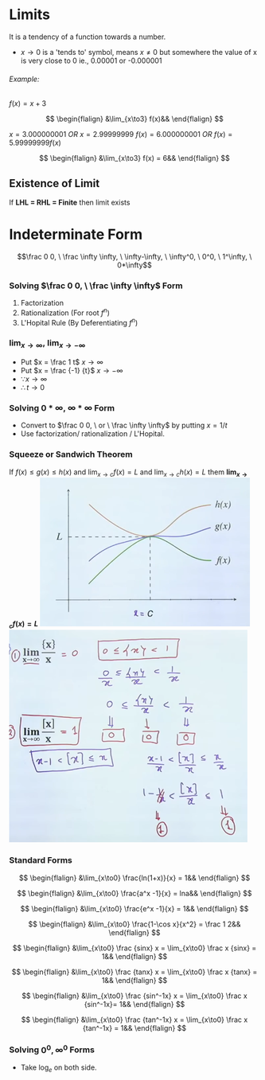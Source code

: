 # Limits
It is a tendency of a function towards a number.
- $x\to0$ is a 'tends to' symbol, means $x \neq 0$ but somewhere the value of x is very close to 0 ie., 0.00001 or -0.000001 

###### Example:
$f(x) = x + 3$

$$
\begin{flalign}
&\lim_{x\to3} f(x)&&
\end{flalign}
$$

$x = 3.000000001 \ OR \ x = 2.99999999$
$f(x )= 6.000000001 \ OR \ f(x) = 5.99999999f(x)$

$$
\begin{flalign}
&\lim_{x\to3} f(x) = 6&&
\end{flalign}
$$

## Existence of Limit
If **LHL = RHL = Finite** then limit exists

# Indeterminate Form

$$\frac 0  0, \ \frac \infty \infty, \ \infty-\infty, \ \infty^0, \ 0^0, \ 1^\infty, \ 0*\infty$$

### Solving $\frac 0 0, \ \frac \infty \infty$ Form
1. Factorization
2. Rationalization (For root $f^n$)
3. L'Hopital Rule (By Deferentiating $f^n$)

### $\lim_{x\to\infty}, \  \lim_{x\to-\infty}$
- Put $x = \frac 1 t$        $x \to \infty$
- Put $x = \frac {-1} {t}$      $x \to -\infty$
- $\because x \to \infty$
- $\therefore t \to 0$

### Solving $0 * \infty, \ \infty * \infty$ Form
- Convert to $\frac 0 0, \ or \ \frac \infty \infty$ by putting $x = 1/t$
- Use factorization/ rationalization / L'Hopital.

### Squeeze or Sandwich Theorem
If $f(x)\leq g(x)\leq h(x)$ and $\lim_{x \to c} f(x) = L$ and $\lim_{x \to c} h(x) = L$ them **$\lim_{x \to c} f(x) = L$**
![sandwich theorem](images/sandwich.png)
![sandwichExample](images/sandwichExample.png)

### Standard Forms
 $$
\begin{flalign}
&\lim_{x\to0} \frac{ln(1+x)}{x} = 1&&
\end{flalign}
$$

$$
\begin{flalign}
&\lim_{x\to0} \frac{a^x -1}{x} = lna&&
\end{flalign}
$$

$$
\begin{flalign}
&\lim_{x\to0} \frac{e^x -1}{x} = 1&&
\end{flalign}
$$

$$
\begin{flalign}
&\lim_{x\to0} \frac{1-\cos x}{x^2} = \frac 1 2&&
\end{flalign}
$$

$$
\begin{flalign}
&\lim_{x\to0} \frac {sinx} x = \lim_{x\to0} \frac x {sinx} = 1&&
\end{flalign}
$$

$$
\begin{flalign}
&\lim_{x\to0} \frac {tanx} x = \lim_{x\to0} \frac x {tanx} = 1&&
\end{flalign}
$$

$$
\begin{flalign}
&\lim_{x\to0} \frac {sin^-1x} x = \lim_{x\to0} \frac x {sin^-1x}= 1&&
\end{flalign}
$$

$$
\begin{flalign}
&\lim_{x\to0} \frac {tan^-1x} x = \lim_{x\to0} \frac x {tan^-1x} = 1&&
\end{flalign}
$$


### Solving $0^0, \infty^0$ Forms
- Take $\log_e$ on both side.
